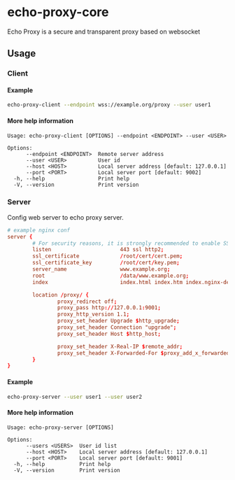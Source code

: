 # echo-proxy-core
Echo Proxy is a secure and transparent proxy based on websocket


## Usage

### Client

#### Example

```bash
echo-proxy-client --endpoint wss://example.org/proxy --user user1
```

#### More help information
```
Usage: echo-proxy-client [OPTIONS] --endpoint <ENDPOINT> --user <USER>

Options:
      --endpoint <ENDPOINT>  Remote server address
      --user <USER>          User id
      --host <HOST>          Local server address [default: 127.0.0.1]
      --port <PORT>          Local server port [default: 9002]
  -h, --help                 Print help
  -V, --version              Print version
```

### Server
Config web server to echo proxy server.

```conf
# example nginx conf
server {
        # For security reasons, it is strongly recommended to enable SSL.
        listen                      443 ssl http2;
        ssl_certificate             /root/cert/cert.pem;
        ssl_certificate_key         /root/cert/key.pem;
        server_name                 www.example.org;
        root                        /data/www.example.org;
        index                       index.html index.htm index.nginx-debian.html;

        location /proxy/ {
                proxy_redirect off;
                proxy_pass http://127.0.0.1:9001;
                proxy_http_version 1.1;
                proxy_set_header Upgrade $http_upgrade;
                proxy_set_header Connection "upgrade";
                proxy_set_header Host $http_host;

                proxy_set_header X-Real-IP $remote_addr;
                proxy_set_header X-Forwarded-For $proxy_add_x_forwarded_for;
        }
}

```



#### Example

```bash
echo-proxy-server --user user1 --user user2
```


#### More help information
```
Usage: echo-proxy-server [OPTIONS]

Options:
      --users <USERS>  User id list
      --host <HOST>    Local server address [default: 127.0.0.1]
      --port <PORT>    Local server port [default: 9001]
  -h, --help           Print help
  -V, --version        Print version
```


